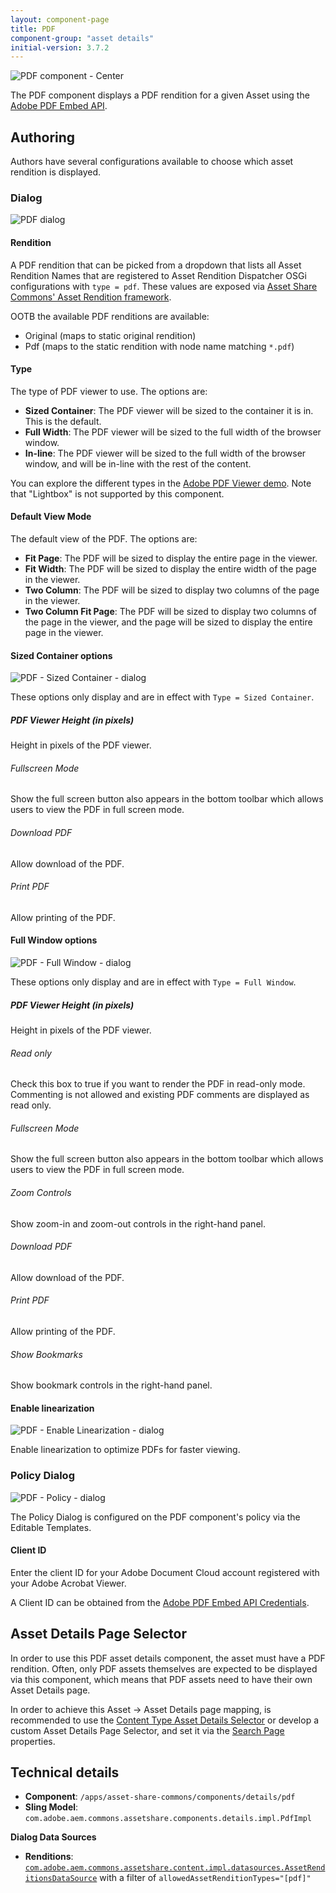 ```yaml
---
layout: component-page
title: PDF
component-group: "asset details"
initial-version: 3.7.2
---
```


![PDF component - Center](./images/main.png)

The PDF component displays a PDF rendition for a given Asset using the [Adobe PDF Embed API](https://developer.adobe.com/document-services/docs/overview/pdf-embed-api/).

## Authoring

Authors have several configurations available to choose which asset rendition is displayed.

### Dialog

![PDF dialog](./images/dialog.png)

#### Rendition

A PDF rendition that can be picked from a dropdown that lists all Asset Rendition Names that are registered to Asset Rendition Dispatcher OSGi configurations with `type = pdf`. These values are exposed via [Asset Share Commons' Asset Rendition framework](/asset-share-commons/pages/development/asset-renditions/).

OOTB the available PDF renditions are available:

* Original (maps to static original rendition)
* Pdf (maps to the static rendition with node name matching `*.pdf`)

#### Type

The type of PDF viewer to use. The options are:

* **Sized Container**: The PDF viewer will be sized to the container it is in. This is the default.
* **Full Width**: The PDF viewer will be sized to the full width of the browser window.
* **In-line**: The PDF viewer will be sized to the full width of the browser window, and will be in-line with the rest of the content.

You can explore the different types in the [Adobe PDF Viewer demo](https://documentcloud.adobe.com/view-sdk-demo/PDFEmbedAPI). Note that "Lightbox" is not supported by this component.

#### Default View Mode

The default view of the PDF. The options are:

* **Fit Page**: The PDF will be sized to display the entire page in the viewer.
* **Fit Width**: The PDF will be sized to display the entire width of the page in the viewer.
* **Two Column**: The PDF will be sized to display two columns of the page in the viewer.
* **Two Column Fit Page**: The PDF will be sized to display two columns of the page in the viewer, and the page will be sized to display the entire page in the viewer.

#### Sized Container options

![PDF - Sized Container - dialog](./images/dialog_sized-container.png)

These options only display and are in effect with `Type = Sized Container`.

##### PDF Viewer Height (in pixels)

Height in pixels of the PDF viewer.

###### Fullscreen Mode

Show the full screen button also appears in the bottom toolbar which allows users to view the PDF in full screen mode.

###### Download PDF

Allow download of the PDF.

###### Print PDF

Allow printing of the PDF.

#### Full Window options

![PDF - Full Window - dialog](./images/dialog_full-window.png)

These options only display and are in effect with `Type = Full Window`.

##### PDF Viewer Height (in pixels)

Height in pixels of the PDF viewer.

###### Read only

Check this box to true if you want to render the PDF in read-only mode. Commenting is not allowed and existing PDF comments are displayed as read only.

###### Fullscreen Mode

Show the full screen button also appears in the bottom toolbar which allows users to view the PDF in full screen mode.

###### Zoom Controls

Show zoom-in and zoom-out controls in the right-hand panel.

###### Download PDF

Allow download of the PDF.

###### Print PDF

Allow printing of the PDF.

###### Show Bookmarks

Show bookmark controls in the right-hand panel.

#### Enable linearization

![PDF - Enable Linearization - dialog](./images/dialog_enable-linearization.png)

Enable linearization to optimize PDFs for faster viewing.


### Policy Dialog

![PDF - Policy - dialog](./images/policy.png)

The Policy Dialog is configured on the PDF component's policy via the Editable Templates.

#### Client ID

Enter the client ID for your Adobe Document Cloud account registered with your Adobe Acrobat Viewer. 

A Client ID can be obtained from the [Adobe PDF Embed API Credentials](https://acrobatservices.adobe.com/dc-integration-creation-app-cdn/main.html?api=pdf-embed-api).


## Asset Details Page Selector

In order to use this PDF asset details component, the asset must have a PDF rendition. Often, only PDF assets themselves are expected to be displayed via this component, which means that PDF assets need to have their own Asset Details page.

In order to achieve this Asset -> Asset Details page mapping, is recommended to use the [Content Type Asset Details Selector](/asset-share-commons/pages/development/asset-details-selector/) or develop a custom Asset Details Page Selector, and set it via the [Search Page](/asset-share-commons/pages/development/search-page/#asset-details-page-selector) properties.    



## Technical details

* **Component**: `/apps/asset-share-commons/components/details/pdf`
* **Sling Model**: `com.adobe.aem.commons.assetshare.components.details.impl.PdfImpl`

**Dialog Data Sources**

* **Renditions**: [`com.adobe.aem.commons.assetshare.content.impl.datasources.AssetRenditionsDataSource`](https://github.com/Adobe-Marketing-Cloud/asset-share-commons/blob/develop/core/src/main/java/com/adobe/aem/commons/assetshare/content/impl/datasources/AssetRenditionsDataSource.java) with a filter of `allowedAssetRenditionTypes="[pdf]"`
